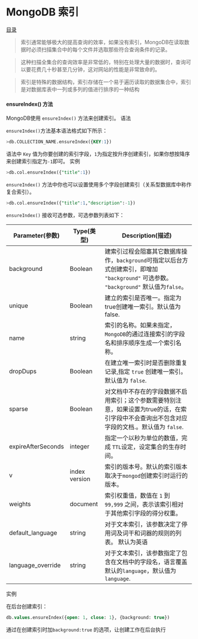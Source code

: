 # 						MongoDB 索引

[目录](README.md)

> 索引通常能够极大的提高查询的效率，如果没有索引，MongoDB在读取数据时必须扫描集合中的每个文件并选取那些符合查询条件的记录。

> 这种扫描全集合的查询效率是非常低的，特别在处理大量的数据时，查询可以要花费几十秒甚至几分钟，这对网站的性能是非常致命的。

> 索引是特殊的数据结构，索引存储在一个易于遍历读取的数据集合中，索引是对数据库表中一列或多列的值进行排序的一种结构

#### ensureIndex() 方法

MongoDB使用 `ensureIndex()` 方法来创建索引。
语法

`ensureIndex()`方法基本语法格式如下所示：
```sql
>db.COLLECTION_NAME.ensureIndex({KEY:1})
```
语法中 `Key` 值为你要创建的索引字段，`1`为指定按升序创建索引，如果你想按降序来创建索引指定为`-1`即可。
实例
```sql
>db.col.ensureIndex({"title":1})
```
`ensureIndex()` 方法中你也可以设置使用多个字段创建索引（关系型数据库中称作复合索引）。
```sql
>db.col.ensureIndex({"title":1,"description":-1})
```
`ensureIndex()` 接收可选参数，可选参数列表如下：

|Parameter(参数)		|Type(类型)		|Description(描述)
|-----------------------|---------------|------------------------------------------------
|background	|Boolean	|建索引过程会阻塞其它数据库操作，`background`可指定以后台方式创建索引，即增加 `"background"` 可选参数。 `"background"` 默认值为`false`。
|unique		|Boolean	|建立的索引是否唯一。指定为true创建唯一索引。默认值为false.
|name		|string		|索引的名称。如果未指定，`MongoDB`的通过连接索引的字段名和排序顺序生成一个索引名称。
|dropDups	|Boolean	|在建立唯一索引时是否删除重复记录,指定 `true` 创建唯一索引。默认值为 `false`.
|sparse		|Boolean	|对文档中不存在的字段数据不启用索引；这个参数需要特别注意，如果设置为true的话，在索引字段中不会查询出不包含对应字段的文档.。默认值为 `false`.
|expireAfterSeconds	|integer	|指定一个以秒为单位的数值，完成 `TTL`设定，设定集合的生存时间。
|v	|index version	|索引的版本号。默认的索引版本取决于`mongod`创建索引时运行的版本。
|weights	|document	|索引权重值，数值在 `1` 到 `99,999` 之间，表示该索引相对于其他索引字段的得分权重。
|default_language	|string		|对于文本索引，该参数决定了停用词及词干和词器的规则的列表。 默认为英语
|language_override	|string	|对于文本索引，该参数指定了包含在文档中的字段名，语言覆盖默认的`language`，默认值为 `language`.
实例

在后台创建索引：
```sql
db.values.ensureIndex({open: 1, close: 1}, {background: true})
```
通过在创建索引时加`background:true` 的选项，让创建工作在后台执行

<a href="aggregate.md" style="float: right;"></a>